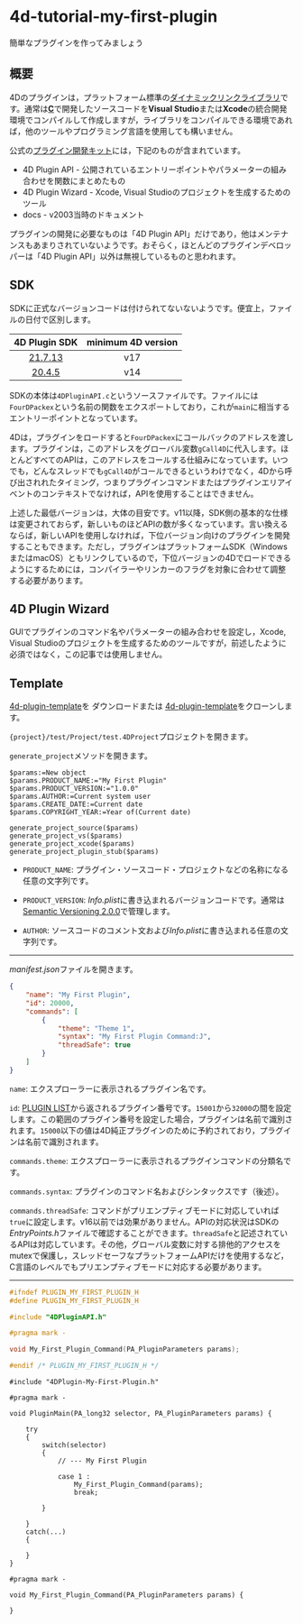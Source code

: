 # 4d-tutorial-my-first-plugin
簡単なプラグインを作ってみましょう

## 概要

4Dのプラグインは，プラットフォーム標準の[ダイナミックリンクライブラリ](https://ja.wikipedia.org/wiki/ダイナミックリンクライブラリ)です。通常は[**C**](https://ja.wikipedia.org/wiki/C言語)で開発したソースコードを**Visual Studio**または**Xcode**の統合開発環境でコンパイルして作成しますが，ライブラリをコンパイルできる環境であれば，他のツールやプログラミング言語を使用しても構いません。

公式の[プラグイン開発キット](https://github.com/4d/4D-Plugin-SDK)には，下記のものが含まれています。

* 4D Plugin API - 公開されているエントリーポイントやパラメーターの組み合わせを関数にまとめたもの
* 4D Plugin Wizard - Xcode, Visual Studioのプロジェクトを生成するためのツール
* docs - v2003当時のドキュメント

プラグインの開発に必要なものは「4D Plugin API」だけであり，他はメンテナンスもあまりされていないようです。おそらく，ほとんどのプラグインデベロッパーは「4D Plugin API」以外は無視しているものと思われます。

## SDK

SDKに正式なバージョンコードは付けられてないないようです。便宜上，ファイルの日付で区別します。

|4D Plugin SDK|minimum 4D version|
|:-:|:-:|
|[21.7.13](https://github.com/miyako/4d-tutorial-my-first-plugin/tree/main/sdk/21.7.13)|v17|
|[20.4.5](https://github.com/miyako/4d-tutorial-my-first-plugin/tree/main/sdk/20.4.5)|v14|

SDKの本体は`4DPluginAPI.c`というソースファイルです。ファイルには`FourDPackex`という名前の関数をエクスポートしており，これが`main`に相当するエントリーポイントとなっています。

4Dは，プラグインをロードすると`FourDPackex`にコールバックのアドレスを渡します。プラグインは，このアドレスをグローバル変数`gCall4D`に代入します。ほとんどすべてのAPIは，このアドレスをコールする仕組みになっています。いつでも，どんなスレッドでも`gCall4D`がコールできるというわけでなく，4Dから呼び出されれたタイミング，つまりプラグインコマンドまたはプラグインエリアイベントのコンテキストでなければ，APIを使用することはできません。

上述した最低バージョンは，大体の目安です。v11以降，SDK側の基本的な仕様は変更されておらず，新しいものほどAPIの数が多くなっています。言い換えるならば，新しいAPIを使用しなければ，下位バージョン向けのプラグインを開発することもできます。ただし，プラグインはプラットフォームSDK（WindowsまたはmacOS）ともリンクしているので，下位バージョンの4Dでロードできるようにするためには，コンパイラーやリンカーのフラグを対象に合わせて調整する必要があります。

## 4D Plugin Wizard

GUIでプラグインのコマンド名やパラメーターの組み合わせを設定し，Xcode, Visual Studioのプロジェクトを生成するためのツールですが，前述したように必須ではなく，この記事では使用しません。

## Template

[4d-plugin-template](https://github.com/miyako/4d-plugin-template)を
ダウンロードまたは
[4d-plugin-template](https://github.com/miyako/4d-plugin-template)をクローンします。

`{project}/test/Project/test.4DProject`プロジェクトを開きます。

`generate_project`メソッドを開きます。

```4d
$params:=New object
$params.PRODUCT_NAME:="My First Plugin"
$params.PRODUCT_VERSION:="1.0.0"
$params.AUTHOR:=Current system user
$params.CREATE_DATE:=Current date
$params.COPYRIGHT_YEAR:=Year of(Current date)

generate_project_source($params)
generate_project_vs($params)
generate_project_xcode($params)
generate_project_plugin_stub($params)
```

* `PRODUCT_NAME`: プラグイン・ソースコード・プロジェクトなどの名称になる任意の文字列です。

* `PRODUCT_VERSION`: *Info.plist*に書き込まれるバージョンコードです。通常は[Semantic Versioning 2.0.0](https://semver.org)で管理します。

* `AUTHOR`: ソースコードのコメント文および*Info.plist*に書き込まれる任意の文字列です。

---

*manifest.json*ファイルを開きます。

```json
{
    "name": "My First Plugin",
    "id": 20000,
    "commands": [
        {
            "theme": "Theme 1",
            "syntax": "My First Plugin Command:J",
            "threadSafe": true
        }
    ]
}
```

`name`: エクスプローラーに表示されるプラグイン名です。

`id`: [PLUGIN LIST](https://doc.4d.com/4Dv19R5/4D/19-R5/PLUGIN-LIST.301-5830974.ja.html)から返されるプラグイン番号です。`15001`から`32000`の間を設定します。この範囲のプラグイン番号を設定した場合，プラグインは名前で識別されます。`15000`以下の値は4D純正プラグインのために予約されており，プラグインは名前で識別されます。

`commands.theme`: エクスプローラーに表示されるプラグインコマンドの分類名です。

`commands.syntax`: プラグインのコマンド名およびシンタックスです（後述）。

`commands.threadSafe`: コマンドがプリエンプティブモードに対応していれば`true`に設定します。v16以前では効果がありません。APIの対応状況はSDKの*EntryPoints.h*ファイルで確認することができます。`threadSafe`と記述されているAPIは対応しています。その他，グローバル変数に対する排他的アクセスをmutexで保護し，スレッドセーフなプラットフォームAPIだけを使用するなど，C言語のレベルでもプリエンプティブモードに対応する必要があります。

---

```c
#ifndef PLUGIN_MY_FIRST_PLUGIN_H
#define PLUGIN_MY_FIRST_PLUGIN_H

#include "4DPluginAPI.h"

#pragma mark -

void My_First_Plugin_Command(PA_PluginParameters params);

#endif /* PLUGIN_MY_FIRST_PLUGIN_H */
```

```
#include "4DPlugin-My-First-Plugin.h"

#pragma mark -

void PluginMain(PA_long32 selector, PA_PluginParameters params) {
    
	try
	{
        switch(selector)
        {
			// --- My First Plugin
            
			case 1 :
				My_First_Plugin_Command(params);
				break;

        }

	}
	catch(...)
	{

	}
}

#pragma mark -

void My_First_Plugin_Command(PA_PluginParameters params) {

}
```
